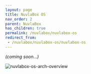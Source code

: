 ```yaml
---
layout: page
title: NuvlaBox OS
nav_order: 2
parent: NuvlaBox
has_children: true
permalink: /nuvlabox/nuvlabox-os
redirect_from:
 - /nuvlabox/nuvlabox-os/nuvlabox-os
---
```


_(coming soon...)_

![nuvlabox-os-arch-overview](/docs/assets/nuvlabox-os-arch-overview.png)
